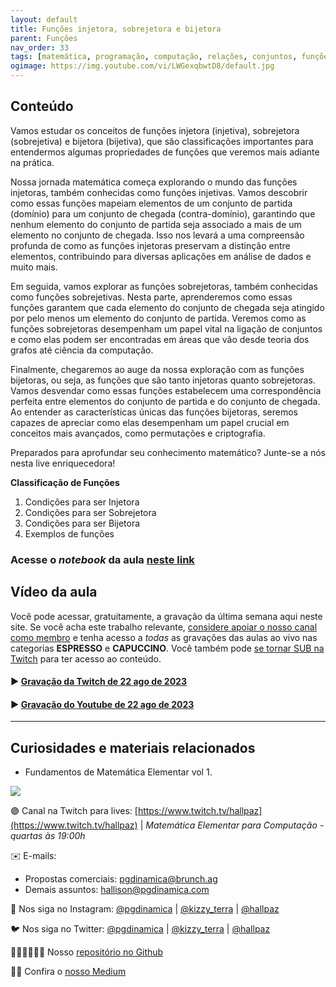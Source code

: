 ```yaml
---
layout: default
title: Funções injetora, sobrejetora e bijetora
parent: Funções
nav_order: 33
tags: [matemática, programação, computação, relações, conjuntos, funções, injetora, sobrejetora, bijetora]
ogimage: https://img.youtube.com/vi/LWGexqbwtD8/default.jpg
---
```


## Conteúdo 

Vamos estudar os conceitos de funções injetora (injetiva), sobrejetora (sobrejetiva) e bijetora (bijetiva), que são classificações importantes para entendermos algumas propriedades de funções que veremos mais adiante na prática.

Nossa jornada matemática começa explorando o mundo das funções injetoras, também conhecidas como funções injetivas. Vamos descobrir como essas funções mapeiam elementos de um conjunto de partida (domínio) para um conjunto de chegada (contra-domínio), garantindo que nenhum elemento do conjunto de partida seja associado a mais de um elemento no conjunto de chegada. Isso nos levará a uma compreensão profunda de como as funções injetoras preservam a distinção entre elementos, contribuindo para diversas aplicações em análise de dados e muito mais.

Em seguida, vamos explorar as funções sobrejetoras, também conhecidas como funções sobrejetivas. Nesta parte, aprenderemos como essas funções garantem que cada elemento do conjunto de chegada seja atingido por pelo menos um elemento do conjunto de partida. Veremos como as funções sobrejetoras desempenham um papel vital na ligação de conjuntos e como elas podem ser encontradas em áreas que vão desde teoria dos grafos até ciência da computação.

Finalmente, chegaremos ao auge da nossa exploração com as funções bijetoras, ou seja, as funções que são tanto injetoras quanto sobrejetoras. Vamos desvendar como essas funções estabelecem uma correspondência perfeita entre elementos do conjunto de partida e do conjunto de chegada. Ao entender as características únicas das funções bijetoras, seremos capazes de apreciar como elas desempenham um papel crucial em conceitos mais avançados, como permutações e criptografia.

Preparados para aprofundar seu conhecimento matemático? Junte-se a nós nesta live enriquecedora!


**Classificação de Funções**
1. Condições para ser Injetora
2. Condições para ser Sobrejetora
3. Condições para ser Bijetora
4. Exemplos de funções

### Acesse o *notebook* da aula <a href="/notebooks/mec033_injetora_sobrejetora_bijetora.html" target="_black">neste link</a>

## Vídeo da aula

Você pode acessar, gratuitamente, a gravação da última semana aqui neste site. Se você acha este trabalho relevante, [considere apoiar o nosso canal como membro](https://youtube.com/programacaodinamica/join) e tenha acesso a *todas* as gravações das aulas ao vivo nas categorias **ESPRESSO** e **CAPUCCINO**. Você também pode [se tornar SUB na Twitch](https://twitch.tv/hallpaz) para ter acesso ao conteúdo.


#### ▶️ [Gravação da Twitch de 22 ago de 2023](https://www.twitch.tv/videos/1905961533)

#### ▶️ [Gravação do Youtube de 22 ago de 2023](https://youtube.com/live/ecKZzopfIFM)

-------

## Curiosidades e materiais relacionados


* Fundamentos de Matemática Elementar vol 1.

<a href="https://www.amazon.com.br/Fundamentos-Matem%C3%A1tica-Elementar-Iezzi-Gelson/dp/8535717528?__mk_pt_BR=%C3%85M%C3%85%C5%BD%C3%95%C3%91&crid=2N21DPYXZIEFG&keywords=fundamentos+de+matematica+elementar+polinomios&qid=1691011727&sprefix=fundamentos+de+matematica+elem%2Caps%2C1818&sr=8-1&ufe=app_do%3Aamzn1.fos.6121c6c4-c969-43ae-92f7-cc248fc6181d&linkCode=li2&tag=hallpaz-20&linkId=4350553a4ce0a0dab68c7eb48e7c6c9f&language=pt_BR&ref_=as_li_ss_il" target="_blank"><img border="0" src="//ws-na.amazon-adsystem.com/widgets/q?_encoding=UTF8&ASIN=8535717528&Format=_SL160_&ID=AsinImage&MarketPlace=BR&ServiceVersion=20070822&WS=1&tag=hallpaz-20&language=pt_BR" ></a><img src="https://ir-br.amazon-adsystem.com/e/ir?t=hallpaz-20&language=pt_BR&l=li2&o=33&a=8535717528" width="1" height="1" border="0" alt="" style="border:none !important; margin:0px !important;" />


🟣 Canal na Twitch para lives: [https://www.twitch.tv/hallpaz](https://www.twitch.tv/hallpaz) | *Matemática Elementar para Computação - quartas às 19:00h*


✉️ E-mails:
* Propostas comerciais: [pgdinamica@brunch.ag](mailto:pgdinamica@brunch.ag)
* Demais assuntos: [hallison@pgdinamica.com](mailto:hallison@pgdinamica.com)

📸 Nos siga no Instagram: [@pgdinamica](https://instagram.com/pgdinamica) | [@kizzy_terra](https://instagram.com/kizzy_terra) | [@hallpaz](https://instagram.com/hallpaz)

🐦 Nos siga no Twitter: [@pgdinamica](https://twitter.com/pgdinamica) | [@kizzy_terra](https://twitter.com/kizzy_terra) | [@hallpaz](https://twitter.com/hallpaz)

👩🏾‍💻👨🏾‍💻 Nosso [repositório no Github](https://github.com/programacaodinamica)

✍🏾 Confira o [nosso Medium](https://medium.com/programacaodinamica)
